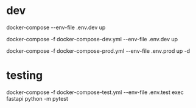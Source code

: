 # dev
docker-compose --env-file .env.dev up

docker-compose -f docker-compose-dev.yml --env-file .env.dev up

docker-compose -f docker-compose-prod.yml --env-file .env.prod up -d

# testing
docker-compose -f docker-compose-test.yml --env-file .env.test exec fastapi python -m pytest